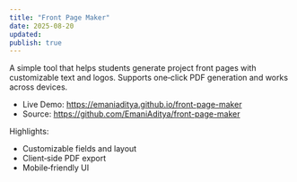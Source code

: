 ```yaml
---
title: "Front Page Maker"
date: 2025-08-20
updated:
publish: true
---
```


A simple tool that helps students generate project front pages with customizable text and logos.
Supports one‑click PDF generation and works across devices.

- Live Demo: https://emaniaditya.github.io/front-page-maker
- Source: https://github.com/EmaniAditya/front-page-maker

Highlights:
- Customizable fields and layout
- Client‑side PDF export
- Mobile‑friendly UI
